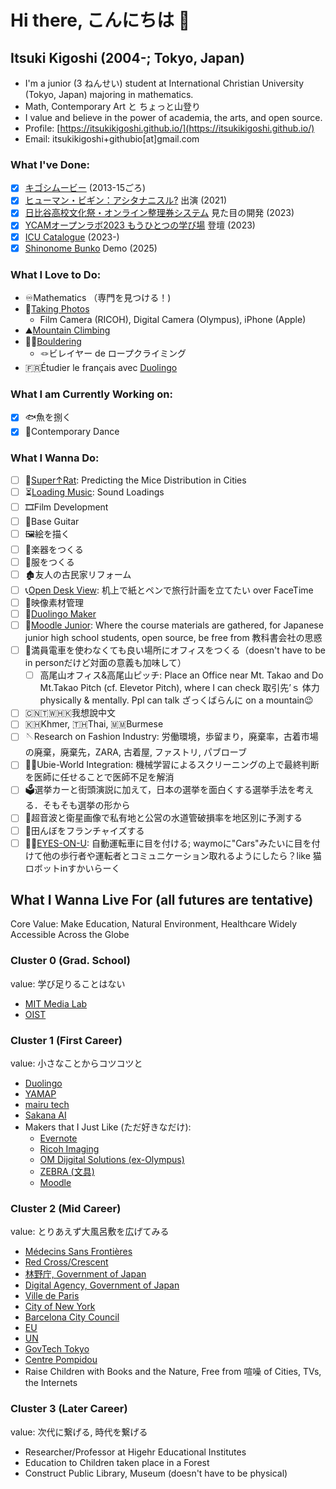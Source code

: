 # Hi there, こんにちは 👋
## Itsuki Kigoshi (2004-; Tokyo, Japan)
- I'm a junior (3 ねんせい) student at International Christian University (Tokyo, Japan) majoring in mathematics.
- Math, Contemporary Art と ちょっと山登り
- I value and believe in the power of academia, the arts, and open source.
- Profile: [https://itsukikigoshi.github.io/](https://itsukikigoshi.github.io/)
- Email: itsukikigoshi+githubio[at]gmail.com

### What I've Done:
- [x] [キゴシムービー](https://www.youtube.com/@itsukikigoshi) (2013-15ごろ)
- [x] [ヒューマン・ビギン：アシタナニスル?](https://theatreforall.net/movie/human-begin-what-arewedoingtomorrow/) 出演 (2021)
- [x] [日比谷高校文化祭・オンライン整理券システム](http://2023.seiryofes.com) 見た目の開発 (2023)
- [x] [YCAMオープンラボ2023 もうひとつの学び場](https://www.ycam.jp/events/2023/openlab/) 登壇 (2023)
- [x] [ICU Catalogue](https://github.com/ItsukiKigoshi/icu-catalogue) (2023-)
- [x] [Shinonome Bunko](https://github.com/ItsukiKigoshi/shinonome-bunko) Demo (2025)

### What I Love to Do:
- ♾️Mathematics （専門を見つける！)
- 📸[Taking Photos](https://www.instagram.com/itsukikigoshi/)
  - Film Camera (RICOH), Digital Camera (Olympus), iPhone (Apple)
- ⛰️[Mountain Climbing](https://yamap.com/users/3971974)
- 🧗‍♀️[Bouldering](https://www.instagram.com/icuboulderingclub/)
  - 🪢ビレイヤー de ロープクライミング
- 🇫🇷Étudier le français avec [Duolingo](https://www.duolingo.com/profile/ItsukiKigoshi)

### What I am Currently Working on:
- [x] 🐟魚を捌く
- [x] 💃Contemporary Dance

### What I Wanna Do:
- [ ] 🐀[Super↑Rat](https://github.com/ItsukiKigoshi/super-rat): Predicting the Mice Distribution in Cities
- [ ] ⏳[Loading Music](https://github.com/ItsukiKigoshi/road-to-be-loaded): Sound Loadings
- [ ] 🎞Film Development
- [ ] 🎸Base Guitar
- [ ] 🖼️絵を描く
- [ ] 🎺楽器をつくる
- [ ] 👚服をつくる
- [ ] 🏚️友人の古民家リフォーム
- [ ] 📞[Open Desk View](https://github.com/ItsukiKigoshi/open-desk-view): 机上で紙とペンで旅行計画を立てたい over FaceTime
- [ ] 🎥映像素材管理
- [ ] 🦉[Duolingo Maker](https://github.com/ItsukiKigoshi/duolingo-maker)
- [ ] 🏫[Moodle Junior](https://github.com/ItsukiKigoshi/moodle-junior): Where the course materials are gathered, for Japanese junior high school students, open source, be free from 教科書会社の思惑
- [ ] 🚋満員電車を使わなくても良い場所にオフィスをつくる（doesn't have to be in personだけど対面の意義も加味して）
  - [ ] 高尾山オフィス&高尾山ピッチ: Place an Office near Mt. Takao and Do Mt.Takao Pitch (cf. Elevetor Pitch), where I can check 取引先’ｓ 体力 physically & mentally. Ppl can talk ざっくばらんに on a mountain😉
- [ ] 🇨🇳🇹🇼🇭🇰我想說中文
- [ ] 🇰🇭Khmer, 🇹🇭Thai, 🇲🇲Burmese
- [ ] 🪡Research on Fashion Industry: 労働環境，歩留まり，廃棄率，古着市場の廃棄，廃棄先，ZARA, 古着屋, ファストリ,  パブローブ
- [ ] 👩‍⚕️Ubie-World Integration: 機械学習によるスクリーニングの上で最終判断を医師に任せることで医師不足を解消
- [ ] 🗳選挙カーと街頭演説に加えて，日本の選挙を面白くする選挙手法を考える．そもそも選挙の形から
- [ ] 🚰超音波と衛星画像で私有地と公営の水道管破損率を地区別に予測する
- [ ] 🌾田んぼをフランチャイズする
- [ ] 👀🚗[EYES-ON-U](https://github.com/ItsukiKigoshi/eyes-on-u): 自動運転車に目を付ける; waymoに"Cars"みたいに目を付けて他の歩行者や運転者とコミュニケーション取れるようにしたら？like 猫ロボットinすかいらーく

## What I Wanna Live For (all futures are tentative)
Core Value: Make Education, Natural Environment, Healthcare Widely Accessible Across the Globe

### Cluster 0 (Grad. School)
value: 学び足りることはない
- [MIT Media Lab](https://www.media.mit.edu)
- [OIST](https://www.oist.jp)

### Cluster 1 (First Career)
value: 小さなことからコツコツと
- [Duolingo](https://careers.duolingo.com)
- [YAMAP](https://corporate.yamap.co.jp)
- [mairu tech](https://www.mairutech.com)
- [Sakana AI](https://sakana.ai)
- Makers that I Just Like (ただ好きなだけ):
  - [Evernote](https://evernote.com/ja-jp)
  - [Ricoh Imaging](https://www.ricoh-imaging.co.jp/japan/)
  - [OM Dijgital Solutions (ex-Olympus)](https://jp.omsystem.com)
  - [ZEBRA (文具)](https://www.zebra.co.jp/)
  - [Moodle](https://moodle.org)

### Cluster 2 (Mid Career)
value: とりあえず大風呂敷を広げてみる
- [Médecins Sans Frontières](https://www.msf.org)
- [Red Cross/Crescent](https://www.icrc.org/en)
- [林野庁, Government of Japan](https://www.rinya.maff.go.jp)
- [Digital Agency, Government of Japan](https://www.digital.go.jp)
- [Ville de Paris](https://www.paris.fr)
- [City of New York](https://www.nyc.gov)
- [Barcelona City Council](https://www.barcelona.cat/en)
- [EU](https://european-union.europa.eu/index_fr)
- [UN](https://www.un.org/en/)
- [GovTech Tokyo](https://www.govtechtokyo.or.jp)
- [Centre Pompidou](https://www.centrepompidou.fr/fr/)
- Raise Children with Books and the Nature, Free from 喧噪 of Cities, TVs, the Internets

### Cluster 3 (Later Career)
value: 次代に繋げる, 時代を繋げる
- Researcher/Professor at Higehr Educational Institutes
- Education to Children taken place in a Forest
- Construct Public Library, Museum (doesn't have to be physical)
